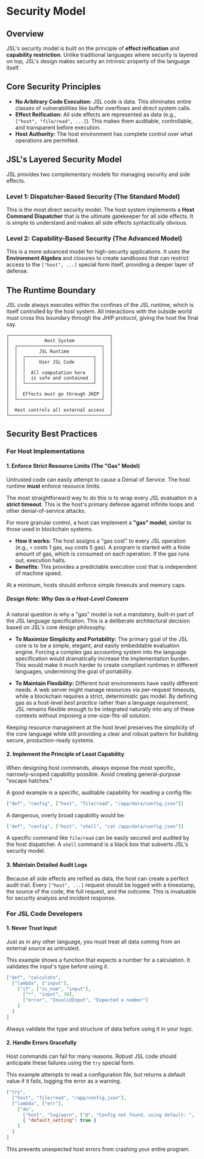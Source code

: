 # Security Model

## Overview

JSL's security model is built on the principle of **effect reification** and **capability restriction**. Unlike traditional languages where security is layered on top, JSL's design makes security an intrinsic property of the language itself.

## Core Security Principles

-   **No Arbitrary Code Execution:** JSL code is data. This eliminates entire classes of vulnerabilities like buffer overflows and direct system calls.
-   **Effect Reification:** All side effects are represented as data (e.g., `["host", "file/read", ...]`). This makes them auditable, controllable, and transparent before execution.
-   **Host Authority:** The host environment has complete control over what operations are permitted.

## JSL's Layered Security Model

JSL provides two complementary models for managing security and side effects.

### Level 1: Dispatcher-Based Security (The Standard Model)

This is the most direct security model. The host system implements a **Host Command Dispatcher** that is the ultimate gatekeeper for all side effects. It is simple to understand and makes all side effects syntactically obvious.

### Level 2: Capability-Based Security (The Advanced Model)

This is a more advanced model for high-security applications. It uses the **Environment Algebra** and closures to create sandboxes that can restrict access to the `["host", ...]` special form itself, providing a deeper layer of defense.

## The Runtime Boundary

JSL code always executes within the confines of the JSL runtime, which is itself controlled by the host system. All interactions with the outside world must cross this boundary through the JHIP protocol, giving the host the final say.

```
┌─────────────────────────────────────┐
│             Host System             │
│  ┌───────────────────────────────┐  │
│  │        JSL Runtime            │  │
│  │  ┌─────────────────────────┐  │  │
│  │  │     User JSL Code       │  │  │
│  │  │                         │  │  │
│  │  │  All computation here   │  │  │
│  │  │  is safe and contained  │  │  │
│  │  └─────────────────────────┘  │  │
│  │                               │  │  
│  │  Effects must go through JHIP │  │
│  └───────────────────────────────┘  │
│                                     │
│  Host controls all external access  │
└─────────────────────────────────────┘
```

## Security Best Practices

### For Host Implementations

#### 1. Enforce Strict Resource Limits (The "Gas" Model)

Untrusted code can easily attempt to cause a Denial of Service. The host runtime **must** enforce resource limits.

The most straightforward way to do this is to wrap every JSL evaluation in a **strict timeout**. This is the host's primary defense against infinite loops and other denial-of-service attacks.

For more granular control, a host can implement a **"gas" model**, similar to those used in blockchain systems.

-   **How it works:** The host assigns a "gas cost" to every JSL operation (e.g., `+` costs 1 gas, `map` costs 5 gas). A program is started with a finite amount of gas, which is consumed on each operation. If the gas runs out, execution halts.
-   **Benefits:** This provides a predictable execution cost that is independent of machine speed.

At a minimum, hosts should enforce simple timeouts and memory caps.

##### Design Note: Why Gas is a Host-Level Concern

A natural question is why a "gas" model is not a mandatory, built-in part of the JSL language specification. This is a deliberate architectural decision based on JSL's core design philosophy.

*   **To Maximize Simplicity and Portability:** The primary goal of the JSL core is to be a simple, elegant, and easily embeddable evaluation engine. Forcing a complex gas accounting system into the language specification would dramatically increase the implementation burden. This would make it much harder to create compliant runtimes in different languages, undermining the goal of portability.

*   **To Maintain Flexibility:** Different host environments have vastly different needs. A web server might manage resources via per-request timeouts, while a blockchain requires a strict, deterministic gas model. By defining gas as a host-level *best practice* rather than a language *requirement*, JSL remains flexible enough to be integrated naturally into any of these contexts without imposing a one-size-fits-all solution.

Keeping resource management at the host level preserves the simplicity of the core language while still providing a clear and robust pattern for building secure, production-ready systems.

#### 2. Implement the Principle of Least Capability

When designing host commands, always expose the most specific, narrowly-scoped capability possible. Avoid creating general-purpose "escape hatches."

A good example is a specific, auditable capability for reading a config file:
```json
["def", "config", ["host", "file/read", "/app/data/config.json"]]
```

A dangerous, overly broad capability would be:
```json
["def", "config", ["host", "shell", "cat /app/data/config.json"]]
```
A specific command like `file/read` can be easily secured and audited by the host dispatcher. A `shell` command is a black box that subverts JSL's security model.

#### 3. Maintain Detailed Audit Logs

Because all side effects are reified as data, the host can create a perfect audit trail. Every `["host", ...]` request should be logged with a timestamp, the source of the code, the full request, and the outcome. This is invaluable for security analysis and incident response.

### For JSL Code Developers

#### 1. Never Trust Input

Just as in any other language, you must treat all data coming from an external source as untrusted.

This example shows a function that expects a number for a calculation. It validates the input's type before using it.
```json
["def", "calculate",
  ["lambda", ["input"],
    ["if", ["is_num", "input"],
      ["*", "input", 10],
      ["error", "InvalidInput", "Expected a number"]
    ]
  ]
]
```
Always validate the type and structure of data before using it in your logic.

#### 2. Handle Errors Gracefully

Host commands can fail for many reasons. Robust JSL code should anticipate these failures using the `try` special form.

This example attempts to read a configuration file, but returns a default value if it fails, logging the error as a warning.
```json
["try",
  ["host", "file/read", "/app/config.json"],
  ["lambda", ["err"],
    ["do",
      ["host", "log/warn", ["@", "Config not found, using default: ", ["get", "err", "message"]]],
      { "default_setting": true }
    ]
  ]
]
```
This prevents unexpected host errors from crashing your entire program.
